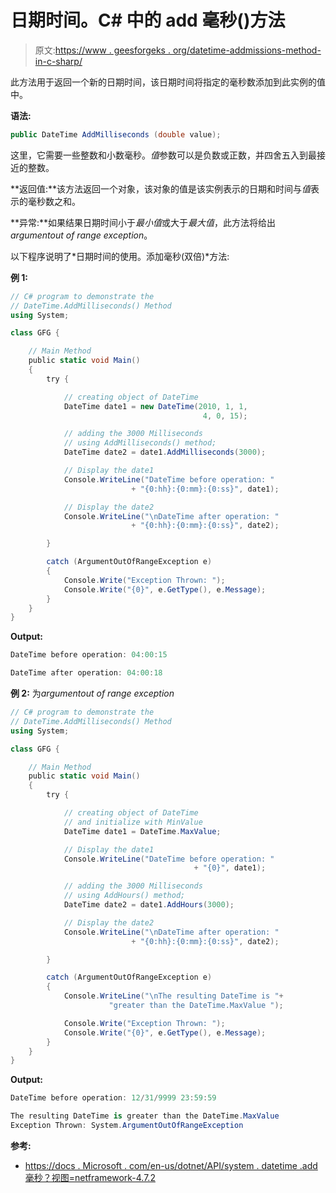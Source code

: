 # 日期时间。C# 中的 add 毫秒()方法

> 原文:[https://www . geesforgeks . org/datetime-addmissions-method-in-c-sharp/](https://www.geeksforgeeks.org/datetime-addmilliseconds-method-in-c-sharp/)

此方法用于返回一个新的日期时间，该日期时间将指定的毫秒数添加到此实例的值中。

**语法:**

```cs
public DateTime AddMilliseconds (double value);
```

这里，它需要一些整数和小数毫秒。*值*参数可以是负数或正数，并四舍五入到最接近的整数。

**返回值:**该方法返回一个对象，该对象的值是该实例表示的日期和时间与*值*表示的毫秒数之和。

**异常:**如果结果日期时间小于*最小值*或大于*最大值*，此方法将给出*argumentout of range exception*。

以下程序说明了*日期时间的使用。添加毫秒(双倍)*方法:

**例 1:**

```cs
// C# program to demonstrate the
// DateTime.AddMilliseconds() Method
using System;

class GFG {

    // Main Method
    public static void Main()
    {
        try {

            // creating object of DateTime
            DateTime date1 = new DateTime(2010, 1, 1,
                                           4, 0, 15);

            // adding the 3000 Milliseconds
            // using AddMilliseconds() method;
            DateTime date2 = date1.AddMilliseconds(3000);

            // Display the date1
            Console.WriteLine("DateTime before operation: "
                           + "{0:hh}:{0:mm}:{0:ss}", date1);

            // Display the date2
            Console.WriteLine("\nDateTime after operation: "
                           + "{0:hh}:{0:mm}:{0:ss}", date2);

        }

        catch (ArgumentOutOfRangeException e) 
        {
            Console.Write("Exception Thrown: ");
            Console.Write("{0}", e.GetType(), e.Message);
        }
    }
}
```

**Output:**

```cs
DateTime before operation: 04:00:15

DateTime after operation: 04:00:18

```

**例 2:** 为*argumentout of range exception*

```cs
// C# program to demonstrate the
// DateTime.AddMilliseconds() Method
using System;

class GFG {

    // Main Method
    public static void Main()
    {
        try {

            // creating object of DateTime 
            // and initialize with MinValue
            DateTime date1 = DateTime.MaxValue;

            // Display the date1
            Console.WriteLine("DateTime before operation: "
                                         + "{0}", date1);

            // adding the 3000 Milliseconds
            // using AddHours() method;
            DateTime date2 = date1.AddHours(3000);

            // Display the date2
            Console.WriteLine("\nDateTime after operation: "
                           + "{0:hh}:{0:mm}:{0:ss}", date2);

        }

        catch (ArgumentOutOfRangeException e) 
        {
            Console.WriteLine("\nThe resulting DateTime is "+
                      "greater than the DateTime.MaxValue ");

            Console.Write("Exception Thrown: ");
            Console.Write("{0}", e.GetType(), e.Message);
        }
    }
}
```

**Output:**

```cs
DateTime before operation: 12/31/9999 23:59:59

The resulting DateTime is greater than the DateTime.MaxValue 
Exception Thrown: System.ArgumentOutOfRangeException

```

**参考:**

*   [https://docs . Microsoft . com/en-us/dotnet/API/system . datetime .add 毫秒？视图=netframework-4.7.2](https://docs.microsoft.com/en-us/dotnet/api/system.datetime.addmilliseconds?view=netframework-4.7.2)